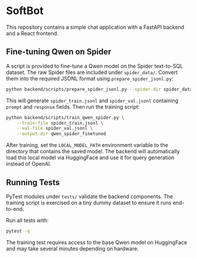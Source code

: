 # SoftBot

This repository contains a simple chat application with a FastAPI backend and a React frontend.

## Fine-tuning Qwen on Spider

A script is provided to fine-tune a Qwen model on the Spider text-to-SQL dataset.
The raw Spider files are included under `spider_data/`. Convert them into the
required JSONL format using `prepare_spider_jsonl.py`:

```bash
python backend/scripts/prepare_spider_jsonl.py --spider-dir spider_data --output-dir .
```

This will generate `spider_train.jsonl` and `spider_val.jsonl` containing
`prompt` and `response` fields. Then run the training script:

```bash
python backend/scripts/train_qwen_spider.py \
    --train-file spider_train.jsonl \
    --val-file spider_val.jsonl \
    --output-dir qwen_spider_finetuned
```

After training, set the `LOCAL_MODEL_PATH` environment variable to the directory that contains the saved model. The backend will automatically load this local model via HuggingFace and use it for query generation instead of OpenAI.

## Running Tests

PyTest modules under `tests/` validate the backend components. The training
script is exercised on a tiny dummy dataset to ensure it runs end-to-end.

Run all tests with:

```bash
pytest -q
```

The training test requires access to the base Qwen model on HuggingFace and may
take several minutes depending on hardware.
